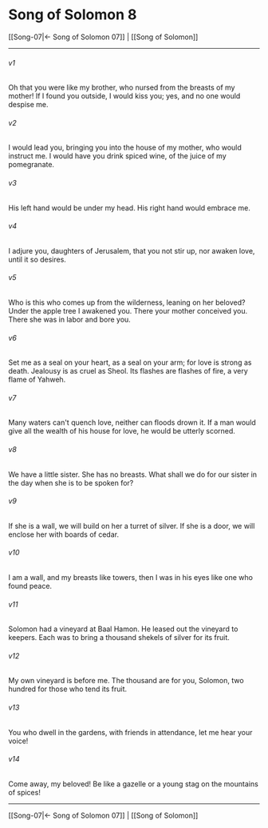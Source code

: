# Song of Solomon 8

[[Song-07|← Song of Solomon 07]] | [[Song of Solomon]]
***



###### v1 
Oh that you were like my brother, who nursed from the breasts of my mother! If I found you outside, I would kiss you; yes, and no one would despise me. 

###### v2 
I would lead you, bringing you into the house of my mother, who would instruct me. I would have you drink spiced wine, of the juice of my pomegranate. 

###### v3 
His left hand would be under my head. His right hand would embrace me. 

###### v4 
I adjure you, daughters of Jerusalem, that you not stir up, nor awaken love, until it so desires. 

###### v5 
Who is this who comes up from the wilderness, leaning on her beloved? Under the apple tree I awakened you. There your mother conceived you. There she was in labor and bore you. 

###### v6 
Set me as a seal on your heart, as a seal on your arm; for love is strong as death. Jealousy is as cruel as Sheol. Its flashes are flashes of fire, a very flame of Yahweh. 

###### v7 
Many waters can't quench love, neither can floods drown it. If a man would give all the wealth of his house for love, he would be utterly scorned. 

###### v8 
We have a little sister. She has no breasts. What shall we do for our sister in the day when she is to be spoken for? 

###### v9 
If she is a wall, we will build on her a turret of silver. If she is a door, we will enclose her with boards of cedar. 

###### v10 
I am a wall, and my breasts like towers, then I was in his eyes like one who found peace. 

###### v11 
Solomon had a vineyard at Baal Hamon. He leased out the vineyard to keepers. Each was to bring a thousand shekels of silver for its fruit. 

###### v12 
My own vineyard is before me. The thousand are for you, Solomon, two hundred for those who tend its fruit. 

###### v13 
You who dwell in the gardens, with friends in attendance, let me hear your voice! 

###### v14 
Come away, my beloved! Be like a gazelle or a young stag on the mountains of spices!

***
[[Song-07|← Song of Solomon 07]] | [[Song of Solomon]]
